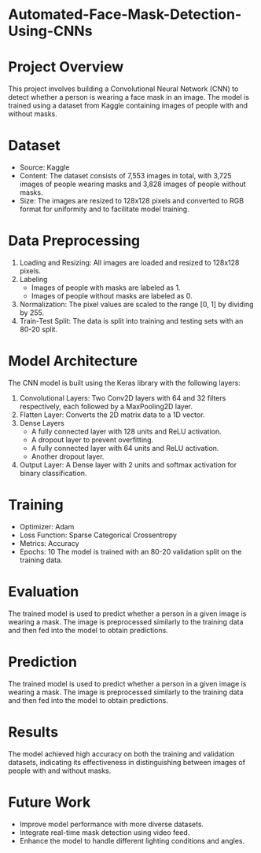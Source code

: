 # Automated-Face-Mask-Detection-Using-CNNs
# Project Overview
This project involves building a Convolutional Neural Network (CNN) to detect whether a person is wearing a face mask in an image. The model is trained using a dataset from Kaggle containing images of people with and without masks.
# Dataset
- Source: Kaggle
- Content: The dataset consists of 7,553 images in total, with 3,725 images of people wearing masks and 3,828 images of people without masks.
- Size: The images are resized to 128x128 pixels and converted to RGB format for uniformity and to facilitate model training.
# Data Preprocessing
1. Loading and Resizing: All images are loaded and resized to 128x128 pixels.
2. Labeling
   - Images of people with masks are labeled as 1.
   - Images of people without masks are labeled as 0.
3. Normalization: The pixel values are scaled to the range [0, 1] by dividing by 255.
4. Train-Test Split: The data is split into training and testing sets with an 80-20 split.
# Model Architecture
The CNN model is built using the Keras library with the following layers:
1. Convolutional Layers: Two Conv2D layers with 64 and 32 filters respectively, each followed by a MaxPooling2D layer.
2. Flatten Layer: Converts the 2D matrix data to a 1D vector.
3. Dense Layers
   - A fully connected layer with 128 units and ReLU activation.
   - A dropout layer to prevent overfitting.
   - A fully connected layer with 64 units and ReLU activation.
   - Another dropout layer.
4. Output Layer: A Dense layer with 2 units and softmax activation for binary classification.
# Training
- Optimizer: Adam
- Loss Function: Sparse Categorical Crossentropy
- Metrics: Accuracy
- Epochs: 10
The model is trained with an 80-20 validation split on the training data.
# Evaluation
The trained model is used to predict whether a person in a given image is wearing a mask. The image is preprocessed similarly to the training data and then fed into the model to obtain predictions.
# Prediction
The trained model is used to predict whether a person in a given image is wearing a mask. The image is preprocessed similarly to the training data and then fed into the model to obtain predictions.
# Results
The model achieved high accuracy on both the training and validation datasets, indicating its effectiveness in distinguishing between images of people with and without masks.
# Future Work
- Improve model performance with more diverse datasets.
- Integrate real-time mask detection using video feed.
- Enhance the model to handle different lighting conditions and angles.
